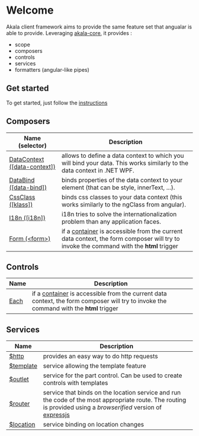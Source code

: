 # Welcome

Akala client framework aims to provide the same feature set that angualar is able to provide. Leveraging [akala-core](../core/index.md), it provides :

- scope
- composers
- controls
- services
- formatters (angular-like pipes)

## Get started

To get started, just follow the [instructions](getting-started.md)

## Composers

  | Name (selector) | Description |
  | --- | --- |
  | [DataContext ([data-context])](composers/datacontext.md) | allows to define a data context to which you will bind your data. This works similarly to the data context in .NET WPF. |
  | [DataBind ([data-bind])](composers/databind.md) | binds properties of the data context to your element (that can be style, innerText, ...). |
  | [CssClass ([klass])](composers/klass.md) | binds css classes to your data context (this works similarly to the ngClass from angular). |
  | [I18n ([i18n])](composers/i18n.md) | i18n tries to solve the internationalization problem than any application faces. |
  | [Form (&lt;form&gt;)](composers/form.md) | if a [container](../_commands/index.md) is accessible from the current data context, the form composer will try to invoke the command with the **html** trigger |
  
## Controls
  
  | Name | Description |
  | --- | --- |
  | [Each](controls/each.md) | if a [container](../commands/index.md) is accessible from the current data context, the form composer will try to invoke the command with the **html** trigger |
  
## Services
  
  | Name | Description |
  | --- | --- |
  | [$http](services/http.md) | provides an easy way to do http requests |
  | [$template](services/template.md) | service allowing the template feature |
  | [$outlet](services/outlet.md) | service for the part control. Can be used to create controls with templates |
  | [$router](services/router.md) | service that binds on the location service and run the code of the most appropriate route. The routing is provided using a *browserified* version of [expressjs](https://expressjs.com) |
  | [$location](services/location.md) | service binding on location changes |
  